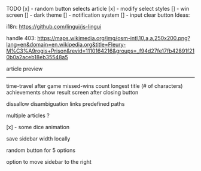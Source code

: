 TODO
[x] - random button selects article
[x] - modify select styles
[] - win screen
[] - dark theme
[] - notification system
[] - input clear button
Ideas:

i18n: https://github.com/lingui/js-lingui

handle 403:
https://maps.wikimedia.org/img/osm-intl,10,a,a,250x200.png?lang=en&domain=en.wikipedia.org&title=Fleury-M%C3%A9rogis+Prison&revid=1110164216&groups=_f94d27fe17fb42891f210b0a2aceb18eb35548a5

article preview

---

time-travel after game
missed-wins count
longest title (# of characters)
achievements
show result screen after closing button

dissallow disambiguation links
predefined paths

multiple articles ?

[x] - some dice animation

save sidebar width locally

random button for 5 options

option to move sidebar to the right
